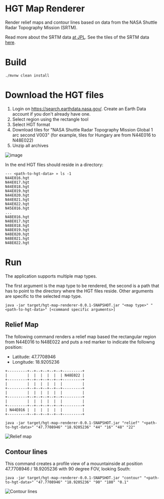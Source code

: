 # HGT Map Renderer

Render relief maps and contour lines based on data from the NASA Shuttle Radar Topography Mission (SRTM).

Read more about the SRTM data [at JPL](https://www2.jpl.nasa.gov/srtm/cbanddataproducts.html).
See the tiles of the SRTM data [here](https://www2.jpl.nasa.gov/srtm/images/SRTM_2-24-2016.gif).

# Build

```
./mvnw clean install
```

# Download the HGT files

1. Login on https://search.earthdata.nasa.gov/. Create an Earth Data account if you don't already have one.
2. Select region using the rectangle tool
3. Select HGT format
4. Download tiles for "NASA Shuttle Radar Topography Mission Global 1 arc second V003" (for example, tiles for Hungary are from N44E016 to N48E022)
5. Unzip all archives

![image](https://user-images.githubusercontent.com/1114220/136703447-768805b7-7018-4b4f-90e8-e470583a2960.png)

In the end HGT files should reside in a directory:

```
--- <path-to-hgt-data> » ls -1
N44E016.hgt
N44E017.hgt
N44E018.hgt
N44E019.hgt
N44E020.hgt
N44E021.hgt
N44E022.hgt
N45E016.hgt
...
N48E016.hgt
N48E017.hgt
N48E018.hgt
N48E019.hgt
N48E020.hgt
N48E021.hgt
N48E022.hgt
```

# Run

The application supports multiple map types. 

The first argument is the map type to be rendered, the second is a path that has to point to the directory where the HGT files reside.
Other arguments are specific to the selected map type.

```
java -jar target/hgt-map-renderer-0.0.1-SNAPSHOT.jar "<map type>" "<path-to-hgt-data>" [<command specific arguments>]
```


## Relief Map

The following command renders a relief map based the rectangular region from N44E016 to N48E022 and puts a red marker to indicate the followng position:
- Latitude: 47.7708946
- Longitude: 18.9205236

```
+---------+--+--+--+--+--+---------+
|         |  |  |  |  |  | N48E022 |
+---------+--+--+--+--+--+---------+
|         |  |  |  |  |  |         |
+---------+--+--+--+--+--+---------+
|         |  |  |  |  |  |         |
+---------+--+--+--+--+--+---------+
|         |  |  |  |  |  |         |
+---------+--+--+--+--+--+---------+
| N44E016 |  |  |  |  |  |         |
+---------+--+--+--+--+--+---------+
```

```
java -jar target/hgt-map-renderer-0.0.1-SNAPSHOT.jar "relief" "<path-to-hgt-data>" "47.7708946" "18.9205236" "44" "16" "48" "22"
```

![Relief map](https://github.com/dodie/hgt-map-renderer/blob/master/docs/reliefmap.png "Relief map")

## Contour lines

This command creates a profile view of a mouuntainside at position 47.7708946 / 18.9205236 with 90 degree FOV, looking South:

```
java -jar target/hgt-map-renderer-0.0.1-SNAPSHOT.jar "contour" "<path-to-hgt-data>" "47.7708946" "18.9205236" "90" "180" "0.1"
```
  
![Contour lines](https://github.com/dodie/hgt-map-renderer/blob/master/docs/contour.png "Contour lines")

